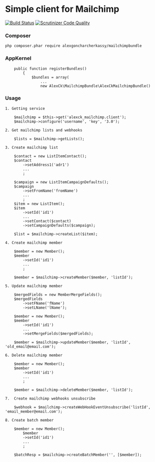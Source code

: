 # Simple client for Mailchimp
[![Build Status](https://travis-ci.org/alexgoncharcherkassy/mailchimpbundle.svg?branch=master)](https://travis-ci.org/alexgoncharcherkassy/mailchimpbundle)
[![Scrutinizer Code Quality](https://scrutinizer-ci.com/g/alexgoncharcherkassy/mailchimpbundle/badges/quality-score.png?b=master)](https://scrutinizer-ci.com/g/alexgoncharcherkassy/mailchimpbundle/?branch=master)

### Composer

    php composer.phar require alexgoncharcherkassy/mailchimpbundle
    

### AppKernel

        public function registerBundles()
            {
                $bundles = array(
                    ...
                    new AlexCk\MailchimpBundle\AlexCkMailchimpBundle()
   
   
### Usage

    1. Getting service
    
        $mailchimp = $this->get('alexck_mailchimp.client');
        $mailchimp->configure('username', 'key', '3.0');
    
    2. Get mailchimp lists and webhooks
    
        $lists = $mailchimp->getLists();
    
    3. Create mailchimp list
        
        $contact = new ListItemContact();
        $contact
            ->setAddress1('adr1')
            ...
            ;
                   
        $campaign = new ListItemCampaignDefaults();
        $campaign
            ->setFromName('fromName')
            ...
            ;
        $item = new ListItem();
        $item
            ->setId('id1')
            ...
            ->setContact($contact)
            ->setCampaignDefaults($campaign);
            
        $list = $mailchimp->createList($item);
        
    4. Create mailchimp member
        
        $member = new Member();
        $member
            ->setId('id1')
            ...
            ;
        
        $member = $mailchimp->createMember($member, 'listId');
        
    5. Update mailchimp member
    
        $mergedFields = new MemberMergeFields();
        $mergedFields
            ->setFName('fName')
            ->setLName('lName');
        
        $member = new Member();
        $member
            ->setId('id1')
            ...
            ->setMergeFields($mergedFields);
        
        $member = $mailchimp->updateMember($member, 'listId', 'old_email@email.com');
        
    6. Delete mailchimp member
    
        $member = new Member();
        $member
            ->setId('id1')
            ...
            ;
            
        $member = $mailchimp->deleteMember($member, 'listId');

    7.  Create mailchimp webhooks unsubscribe
    
        $webhook = $mailchimp->createWebHookEventUnsubscribe('listId', 'email_member@email.com');
        
    8. Create batch member
    
        $member = new Member();
            $member
            ->setId('id1')
            ...
            ;
    
        $batchResp = $mailchimp->createBatchMember('', [$member]);
    
          
